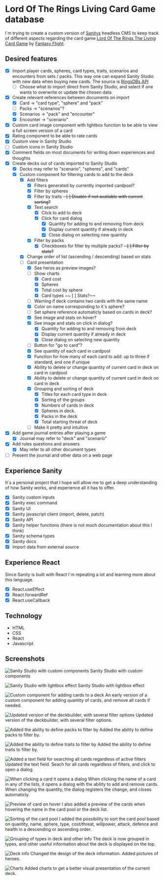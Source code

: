 # Lord Of The Rings Living Card Game database

I´m trying to create a custom version of [Sanitys](https://www.sanity.io) headless CMS to keep track of different aspects regarding the card game [Lord Of The Rings The Living Card Game](https://www.fantasyflightgames.com/en/products/the-lord-of-the-rings-the-card-game/) by [Fantasy Flight](https://www.fantasyflightgames.com/en/index/).

## Desired features
- [x] Import player cards, spheres, card types, traits, scenarios and encounters from sets / packs. This way one can expand Sanity Studio with new data when buying new cards. The source is [RingsDBs API](https://ringsdb.com/api/)
  - [ ] Choose what to import direct from Sanity Studio, and select if one wants to overwrite or update the chosen data
- [x] Create relevant references between documents on import
  - [x] Card -> "card type", "sphere" and "pack"
  - [ ] Packs -> "scenarios"?
  - [x] Scenarios -> "pack" and "encounter"
  - [x] Encounter -> "scenario" 
- [x] Custom card image component with lightbox function to be able to view a full screen version of a card
- [x] Rating component to be able to rate cards
- [x] Custom view in Sanity Studio
- [ ] Custom icons in Sanity Studio
- [x] Comment fields on most documents for writing down experiences and thoughts
- [x] Create decks out of cards imported to Sanity Studio
  - [x] Decks may refer to "scenario", "spheres", and "cards"
  - [x] Custom component for filtering cards to add to the deck
    - [x] Add filters
      - [x] Filters generated by currently imported cardpool?
      - [x] Filter by spheres
      - [x] Filter by traits
        ~~- [ ] Disable if not avaliable with current sorting?~~
      - [x] Text search
        - [x] Click to add to deck
        - [x] Click for card dialog
          - [x] Quantity for adding to and removing from deck
          - [x] Display current quantity if already in deck
          - [x] Close dialog on selecting new quantity
      - [x] Filter by packs
        - [x] Checkboxes for filter by multiple packs?
      ~~- [ ] Filter by stats?~~
    - [x] Change order of list (ascending / descending) based on stats
    - [ ] Card presentation
      - [x] See heros as preview images?
      - [ ] Show charts
        - [x] Card cost
        - [x] Spheres
        - [x] Total cost by sphere
        - [x] Card types
       ~~ [ ] Stats?~~
      - [ ] Warning if deck contains two cards with the same name
      - [x] Color on name corresponding to it´s sphere?
      - [ ] Set sphere reference automaticly based on cards in deck?
      - [x] See image and stats on hover?
      - [x] See image and stats on click in dialog?
        - [x] Quantity for adding to and removing from deck
        - [x] Display current quantity if already in deck
        - [x] Close dialog on selecting new quantity
      - [ ] Button for "go to card"?
      - [x] See quantity of each card in cardpool
      - [x] Function for how many of each card to add: up to three if standard, and one if unique
      - [x] Ability to delete or change quantity of current card in deck on card in cardpool
      - [x] Ability to delete or change quantity of current card in deck on card in deck
      - [x] Grouping and sorting of deck
        - [x] Titles for each card type in deck
        - [x] Sorting of the groups 
        - [x] Numbers of cards in deck
        - [x] Spheres in deck.
        - [x] Packs in the deck
        - [x] Total starting threat of deck
      - [ ] Make it pretty and intuitive 
- [x] Add game journal entries after playing a game
  - [x] Journal may refer to "deck" and "scenario"
- [x] Add rules questions and answers
  - [x]  May refer to all other document types
- [ ] Present the journal and other data on a web page

## Experience Sanity
It´s a personal project that I hope will allow me to get a deep understanding of how Sanity works, and experience all it has to offer.

- [x] Sanity custom inputs
- [x] Sanity exec command
- [x] Sanity UI
- [x] Sanity javascript client (import, delete, patch)
- [x] Sanity API
- [x] Sanity helper functions (there is not much documentation about this I think)
- [x] Sanity schema types
- [x] Sanity docs
- [x] Import data from external source

## Experience React
Since Sanity is built with React I´m repeating a lot and learning more about this language.

- [x] React.useEffect
- [x] React.forwardRef
- [x] React.useCallback

## Technology
- HTML
- CSS
- React
- Javascript

## Screenshots
![Sanity Studio with custom components](https://res.cloudinary.com/mikkesblogg/image/upload/v1649187927/Samples/Skjermbilde_2022-04-05_kl._21.42.17_zgngfh.png)
Sanity Studio with custom components

![Sanity Studio with lightbox effect](https://res.cloudinary.com/mikkesblogg/image/upload/v1649188200/Samples/Skjermbilde_2022-04-05_kl._21.48.19_ewc4jg.png)
Sanity Studio with lightbox effect

![Custom component for adding cards to a deck](https://res.cloudinary.com/mikkesblogg/image/upload/v1649576842/Samples/Skjermbilde_2022-04-10_kl._09.45.27_p7ll0v.png)
An early version of a custom component for adding quantity of cards, and remove all cards if needed.

![Updated version of the deckbuilder, with several filter options](https://res.cloudinary.com/mikkesblogg/image/upload/v1649854279/Samples/Skjermbilde_2022-04-13_kl._14.46.23_eecjke.png)
Updated version of the deckbuilder, with several filter options.

![Added the ability to define packs to filter by](https://res.cloudinary.com/mikkesblogg/image/upload/v1649854279/Samples/Skjermbilde_2022-04-13_kl._14.46.55_hk5nbq.png)
Added the ability to define packs to filter by.

![Added the ability to define traits to filter by](https://res.cloudinary.com/mikkesblogg/image/upload/v1650184579/Samples/Skjermbilde_2022-04-17_kl._10.33.57_xv4hzn.png)
Added the ability to define traits to filter by.

![Added a text field for searching all cards regardless of active filters](https://res.cloudinary.com/mikkesblogg/image/upload/v1650613396/Samples/Skjermbilde_2022-04-22_kl._09.42.11_iyjesm.png)
Updated the text field. Seach for all cards regardless of filters, and click to open a dialog

![When clicking a card it opens a dialog](https://res.cloudinary.com/mikkesblogg/image/upload/v1650613396/Samples/Skjermbilde_2022-04-22_kl._09.40.58_yspihy.png)
When clicking the name of a card in any of the lists, it opens a dialog with the ability to add and remove cards. When changing the quantity, the dialog registers the change, and closes automaticly.

![Preview of card on hover](https://res.cloudinary.com/mikkesblogg/image/upload/v1650613396/Samples/Skjermbilde_2022-04-22_kl._09.40.37_xdrxan.png)
I also added a preview of the cards when hovering the name in the card pool or the deck list.

![Sorting of the card pool](https://res.cloudinary.com/mikkesblogg/image/upload/v1650613396/Samples/Skjermbilde_2022-04-22_kl._09.41.45_z4kop7.png)
I added the possibility to sort the card pool based on quantity, name, sphere, type, cost/threat, willpower, attack, defence and health in a descending or ascending order.

![Grouping of types in deck and other info](https://res.cloudinary.com/mikkesblogg/image/upload/v1650624218/Samples/Skjermbilde_2022-04-22_kl._12.43.32_hgu9kz.png)
The deck is now grouped in types, and other useful information about the deck is displayed on the top.

![Deck info](https://res.cloudinary.com/mikkesblogg/image/upload/v1651486373/Samples/Skjermbilde_2022-05-02_kl._12.10.50_ubv8ew.png)
Changed the design of the deck information. Added pictures of heroes.

![Charts](https://res.cloudinary.com/mikkesblogg/image/upload/v1651486373/Samples/Skjermbilde_2022-05-02_kl._12.11.18_voxyxh.png)
Added charts to get a better visual presentation of the current deck.